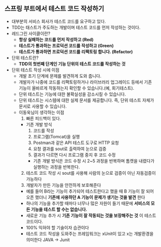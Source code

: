 ## 스프링 부트에서 테스트 코드 작성하기
  - 대부분의 서비스 회사가 테스트 코드를 요구하고 있다.
  - TDD는 태스트가 주도하는 개발이며 테스트 코드를 먼저 작성하는 것이다.
  - 레드그린 사이클이란?
    - __항상 실패하는 코드를 먼저 작성하고 (Red)__
    - __테스트가 통과하는 프로덕션 코드를 작성하고 (Green)__
    - __테스트가 통과하면 프로덕션 코드를 리팩토링 합니다. (Refactor)__
  - 단위 테스트란?
    - __TDD의 첫번째 단계인 기능 단위의 테스트 코드를 작성하는 것__
  - 단위 테스트 작성 시에 이점
    - 개발 초기 단계에 문제를 발견하게 도와 줍니다.
    - 개발자가 나중에 코드를 리팩토링하거나 라이브러리 업그레이드 등에서
      기존 기능이 올바르게 작동하는지 확인할 수 있습니다.(예, 회기테스트).
    - 단위 테스트는 기능에 대한 불확실성을 감소시킬 수 있습니다.
    - 단위 테스트는 시스템에 대한 실제 문서를 제공합니다.
      즉, 단위 테스트 자체가 문서로 사용할 수 있습니다.
    - 이동욱님이 생각하는 이점
      1. 빠른 피드백이 있다.
        - 기존 개발 방식
          1. 코드를 작성
          2. 프로그램(Tomcat)을 실행
          3. Postman과 같은 API 테스트 도구로 HTTP 요청
          4. 요청 결과를 sout로 출력하여 눈으로 검증
          5. 결과가 다르면 다시 프로그램 중지 후 코드 수정
          - 기존 개발 방식은 코드 수정 시 2~5 과정을 반복하며 톰캣을 내렸다가 실행하는 과정을 반복한다.
      2. 테스트 코드 작성 시 sout를 사용해 사람의 눈으로 검증이 아닌 자동검증이 가능하다
      3. 개발자가 만든 기능을 안전하게 보호해준다
        - 예를 들어 B라는 기능이 추가되어 테스트한다고 했을 때 B 기능이 잘 되어 오픈 했더니
          __기존에 사용하던 A 기능이 문제가 생기는 것을 발견__ 한다
        - 하나의 기능을 추가할 때마다 너무나 많은 자원이 들기 때문에 
          __서비스의 모든 기능을 테스트 할 수는 없습니다.__
        - 새로운 기능 추가 시 __기존 기능이 잘 작동되는 것을 보장해주는 것__ 이 테스트 코드이다.
        - 100% 익혀야 할 기술이자 습관이다
        - 테스트 코드 작성을 도와주는 프레임워크는 xUnit이 있고 x는 개발환경을 의미한다 JAVA -> Junit
